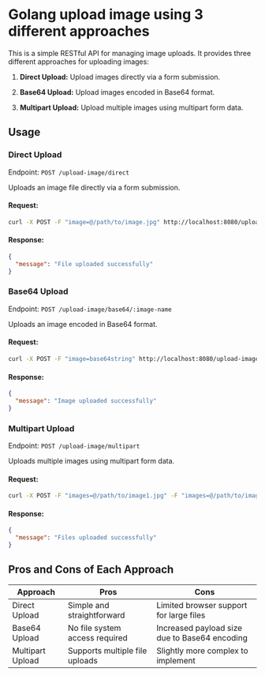 # Golang upload image using 3 different approaches

This is a simple RESTful API for managing image uploads. It provides three different approaches for uploading images:

1. <b>Direct Upload:</b> Upload images directly via a form submission.

2. <b>Base64 Upload:</b> Upload images encoded in Base64 format.

3. <b>Multipart Upload:</b> Upload multiple images using multipart form data.

## Usage

### Direct Upload

Endpoint: `POST /upload-image/direct`

Uploads an image file directly via a form submission.

#### Request:

```bash
curl -X POST -F "image=@/path/to/image.jpg" http://localhost:8080/upload-image/direct
```

#### Response:

```json
{
  "message": "File uploaded successfully"
}
```

### Base64 Upload

Endpoint: `POST /upload-image/base64/:image-name`

Uploads an image encoded in Base64 format.

#### Request:

```bash
curl -X POST -F "image=base64string" http://localhost:8080/upload-image/base64/myimage
```

#### Response:

```json
{
  "message": "Image uploaded successfully"
}
```

### Multipart Upload

Endpoint: `POST /upload-image/multipart`

Uploads multiple images using multipart form data.

#### Request:

```bash
curl -X POST -F "images=@/path/to/image1.jpg" -F "images=@/path/to/image2.jpg" http://localhost:8080/upload-image/multipart
```

#### Response:

```json
{
  "message": "Files uploaded successfully"
}
```

## Pros and Cons of Each Approach

| Approach         | Pros                           | Cons                                          |
| ---------------- | ------------------------------ | --------------------------------------------- |
| Direct Upload    | Simple and straightforward     | Limited browser support for large files       |
| Base64 Upload    | No file system access required | Increased payload size due to Base64 encoding |
| Multipart Upload | Supports multiple file uploads | Slightly more complex to implement            |
